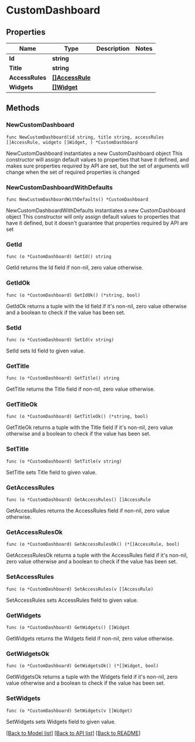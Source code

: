 # CustomDashboard

## Properties

Name | Type | Description | Notes
------------ | ------------- | ------------- | -------------
**Id** | **string** |  | 
**Title** | **string** |  | 
**AccessRules** | [**[]AccessRule**](AccessRule.md) |  | 
**Widgets** | [**[]Widget**](Widget.md) |  | 

## Methods

### NewCustomDashboard

`func NewCustomDashboard(id string, title string, accessRules []AccessRule, widgets []Widget, ) *CustomDashboard`

NewCustomDashboard instantiates a new CustomDashboard object
This constructor will assign default values to properties that have it defined,
and makes sure properties required by API are set, but the set of arguments
will change when the set of required properties is changed

### NewCustomDashboardWithDefaults

`func NewCustomDashboardWithDefaults() *CustomDashboard`

NewCustomDashboardWithDefaults instantiates a new CustomDashboard object
This constructor will only assign default values to properties that have it defined,
but it doesn't guarantee that properties required by API are set

### GetId

`func (o *CustomDashboard) GetId() string`

GetId returns the Id field if non-nil, zero value otherwise.

### GetIdOk

`func (o *CustomDashboard) GetIdOk() (*string, bool)`

GetIdOk returns a tuple with the Id field if it's non-nil, zero value otherwise
and a boolean to check if the value has been set.

### SetId

`func (o *CustomDashboard) SetId(v string)`

SetId sets Id field to given value.


### GetTitle

`func (o *CustomDashboard) GetTitle() string`

GetTitle returns the Title field if non-nil, zero value otherwise.

### GetTitleOk

`func (o *CustomDashboard) GetTitleOk() (*string, bool)`

GetTitleOk returns a tuple with the Title field if it's non-nil, zero value otherwise
and a boolean to check if the value has been set.

### SetTitle

`func (o *CustomDashboard) SetTitle(v string)`

SetTitle sets Title field to given value.


### GetAccessRules

`func (o *CustomDashboard) GetAccessRules() []AccessRule`

GetAccessRules returns the AccessRules field if non-nil, zero value otherwise.

### GetAccessRulesOk

`func (o *CustomDashboard) GetAccessRulesOk() (*[]AccessRule, bool)`

GetAccessRulesOk returns a tuple with the AccessRules field if it's non-nil, zero value otherwise
and a boolean to check if the value has been set.

### SetAccessRules

`func (o *CustomDashboard) SetAccessRules(v []AccessRule)`

SetAccessRules sets AccessRules field to given value.


### GetWidgets

`func (o *CustomDashboard) GetWidgets() []Widget`

GetWidgets returns the Widgets field if non-nil, zero value otherwise.

### GetWidgetsOk

`func (o *CustomDashboard) GetWidgetsOk() (*[]Widget, bool)`

GetWidgetsOk returns a tuple with the Widgets field if it's non-nil, zero value otherwise
and a boolean to check if the value has been set.

### SetWidgets

`func (o *CustomDashboard) SetWidgets(v []Widget)`

SetWidgets sets Widgets field to given value.



[[Back to Model list]](../README.md#documentation-for-models) [[Back to API list]](../README.md#documentation-for-api-endpoints) [[Back to README]](../README.md)


